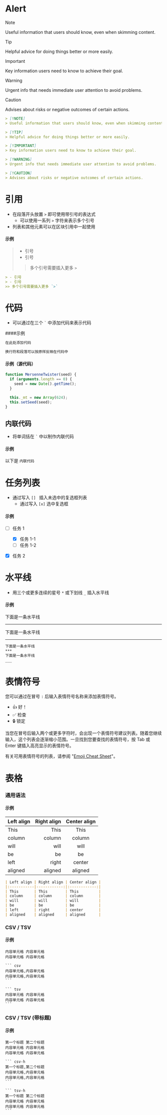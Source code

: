 # Alert

> [!NOTE]
> Useful information that users should know, even when skimming content.

> [!TIP]
> Helpful advice for doing things better or more easily.

> [!IMPORTANT]
> Key information users need to know to achieve their goal.

> [!WARNING]
> Urgent info that needs immediate user attention to avoid problems.

> [!CAUTION]
> Advises about risks or negative outcomes of certain actions.


```markdown
> [!NOTE]
> Useful information that users should know, even when skimming content.

> [!TIP]
> Helpful advice for doing things better or more easily.

> [!IMPORTANT]
> Key information users need to know to achieve their goal.

> [!WARNING]
> Urgent info that needs immediate user attention to avoid problems.

> [!CAUTION]
> Advises about risks or negative outcomes of certain actions.
```


# 引用
- 在段落开头放置 `>` 即可使用带引号的表达式
    - 可以使用一系列 `>` 字符来表示多个引号
- 列表和其他元素可以在区块引用中一起使用

#### 示例
> - 引号
> - 引号
>> 多个引号需要插入更多 `>`

```markdown
> - 引号
> - 引号
>> 多个引号需要插入更多 `>`
```


# 代码
- 可以通过在三个 `` ` `` 中添加代码来表示代码

####示例

```markdown
在此处添加代码

换行符和段落可以按原样反映在代码中
```

#### 示例（源代码）

```javascript:mersenne-twister.js
function MersenneTwister(seed) {
  if (arguments.length == 0) {
    seed = new Date().getTime();
  }

  this._mt = new Array(624);
  this.setSeed(seed);
}
```

## 内联代码
- 将单词括在 `` ` `` 中以制作内联代码

#### 示例
以下是 `内联代码`



# 任务列表
- 通过写入 `[] ` 插入未选中的复选框列表
    - 通过写入 `[x]` 选中复选框

#### 示例
- [ ] 任务 1
    - [x] 任务 1-1
    - [ ] 任务 1-2
- [x] 任务 2


# 水平线
- 用三个或更多连续的星号 `*` 或下划线 `_` 插入水平线

#### 示例
下面是一条水平线
***
下面是一条水平线
___

```markdown
下面是一条水平线
***
下面是一条水平线
___
```


# 表情符号

您可以通过在冒号 `:` 后输入表情符号名称来添加表情符号。

- :+1: 好！
- :white_check_mark: 检查
- :lock: 锁定

当您在冒号后输入两个或更多字符时，会出现一个表情符号建议列表。随着您继续输入，这个列表会逐渐缩小范围。一旦找到您要查找的表情符号，按 Tab 或 Enter 键插入高亮显示的表情符号。

有关可用表情符号的列表，请参阅 "[Emoji Cheat Sheet](https://github.com/ikatyang/emoji-cheat-sheet/blob/master/README.md)"。



# 表格

### 通用语法

#### 示例

| Left align | Right align | Center align |
|:-----------|------------:|:------------:|
| This       | This        | This         |
| column     | column      | column       |
| will       | will        | will         |
| be         | be          | be           |
| left       | right       | center       |
| aligned    | aligned     | aligned      |

```markdown
| Left align | Right align | Center align |
|:-----------|------------:|:------------:|
| This       | This        | This         |
| column     | column      | column       |
| will       | will        | will         |
| be         | be          | be           |
| left       | right       | center       |
| aligned    | aligned     | aligned      |
```

### CSV / TSV

#### 示例

``` tsv
内容单元格 内容单元格
内容单元格 内容单元格
```

~~~
``` csv
内容单元格,内容单元格
内容单元格,内容单元格
```
~~~

~~~
``` tsv
内容单元格 内容单元格
内容单元格 内容单元格
```
~~~

### CSV / TSV (带标题)

#### 示例

``` tsv-h
第一个标题 第二个标题
内容单元格 内容单元格
内容单元格 内容单元格
```

~~~
``` csv-h
第一个标题,第二个标题
内容单元格,内容单元格
内容单元格,内容单元格
```
~~~

~~~
``` tsv-h
第一个标题 第二个标题
内容单元格 内容单元格
内容单元格 内容单元格
```
~~~

